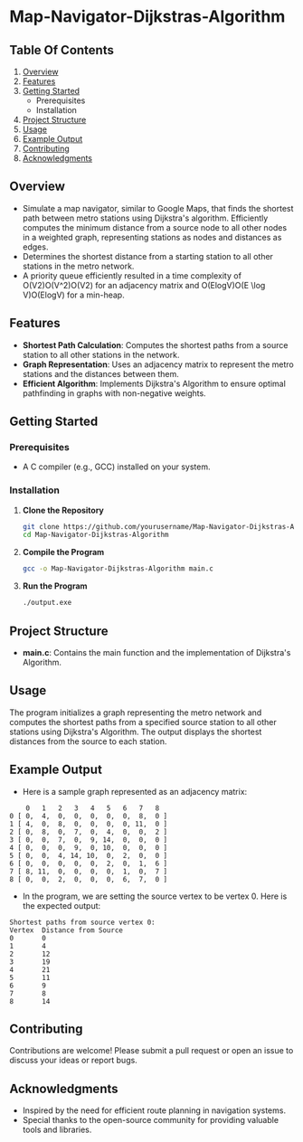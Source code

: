 # Map-Navigator-Dijkstras-Algorithm

## Table Of Contents
1. [Overview](#Overview)
2. [Features](#Features)
3. [Getting Started](#Getting-Started)
    - Prerequisites
    - Installation
4. [Project Structure](#Project-Structure)
5. [Usage](#Usage)
6. [Example Output](#Example-Output)
7. [Contributing](#Contributing)
8. [Acknowledgments](#Acknowledgments)

## Overview
- Simulate a map navigator, similar to Google Maps, that finds the shortest path between metro stations using Dijkstra's algorithm. Efficiently computes the minimum distance from a source node to all other nodes in a weighted graph, representing stations as nodes and distances as edges.
- Determines the shortest distance from a starting station to all other stations in the metro network.
- A priority queue efficiently resulted in a time complexity of O(V2)O(V^2)O(V2) for an adjacency matrix and O(Elog⁡V)O(E \log V)O(ElogV) for a min-heap.


## Features
- **Shortest Path Calculation**: Computes the shortest paths from a source station to all other stations in the network.
- **Graph Representation**: Uses an adjacency matrix to represent the metro stations and the distances between them.
- **Efficient Algorithm**: Implements Dijkstra's Algorithm to ensure optimal pathfinding in graphs with non-negative weights.


## Getting Started


### Prerequisites
- A C compiler (e.g., GCC) installed on your system.

### Installation
1. **Clone the Repository**
    ```bash
    git clone https://github.com/yourusername/Map-Navigator-Dijkstras-Algorithm.git
    cd Map-Navigator-Dijkstras-Algorithm
    ```

2. **Compile the Program**
    ```bash
    gcc -o Map-Navigator-Dijkstras-Algorithm main.c
    ```

3. **Run the Program**
    ```bash
    ./output.exe
    ```

## Project Structure
- **main.c**: Contains the main function and the implementation of Dijkstra's Algorithm.

## Usage
The program initializes a graph representing the metro network and computes the shortest paths from a specified source station to all other stations using Dijkstra's Algorithm. The output displays the shortest distances from the source to each station.

## Example Output
- Here is a sample graph represented as an adjacency matrix:
```
    0   1   2   3   4   5   6   7   8
0 [ 0,  4,  0,  0,  0,  0,  0,  8,  0 ]
1 [ 4,  0,  8,  0,  0,  0,  0, 11,  0 ]
2 [ 0,  8,  0,  7,  0,  4,  0,  0,  2 ]
3 [ 0,  0,  7,  0,  9, 14,  0,  0,  0 ]
4 [ 0,  0,  0,  9,  0, 10,  0,  0,  0 ]
5 [ 0,  0,  4, 14, 10,  0,  2,  0,  0 ]
6 [ 0,  0,  0,  0,  0,  2,  0,  1,  6 ]
7 [ 8, 11,  0,  0,  0,  0,  1,  0,  7 ]
8 [ 0,  0,  2,  0,  0,  0,  6,  7,  0 ]

```

- In the program, we are setting the source vertex to be vertex 0. Here is the expected output:
```
Shortest paths from source vertex 0:
Vertex  Distance from Source
0       0
1       4
2       12
3       19
4       21
5       11
6       9
7       8
8       14

```

## Contributing 
Contributions are welcome! Please submit a pull request or open an issue to discuss your ideas or report bugs.

## Acknowledgments
- Inspired by the need for efficient route planning in navigation systems.
- Special thanks to the open-source community for providing valuable tools and libraries.
